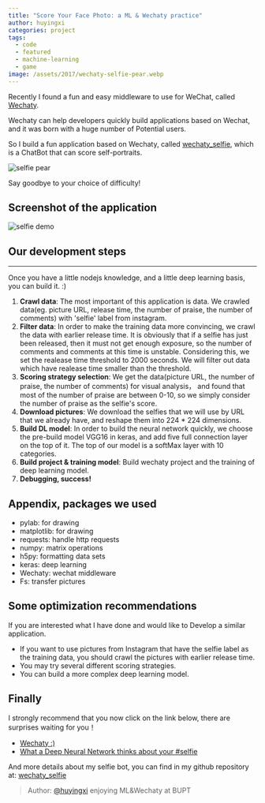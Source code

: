 ```yaml
---
title: "Score Your Face Photo: a ML & Wechaty practice"
author: huyingxi
categories: project
tags:
  - code
  - featured
  - machine-learning
  - game
image: /assets/2017/wechaty-selfie-pear.webp
---
```


Recently I found a fun and easy middleware to use for WeChat, called [Wechaty](https://github.com/wechaty/wechaty).

Wechaty can help developers quickly build applications based on Wechat, and it was born with a huge number of Potential users.

So I build a fun application based on Wechaty, called [wechaty_selfie](https://github.com/huyingxi/wechaty_selfie), which is a ChatBot that can score self-portraits.

![selfie pear](/assets/2017/wechaty-selfie-pear.webp)

Say goodbye to your choice of difficulty!

## Screenshot of the application

![selfie demo](/assets/2017/wechaty-selfie-demo-screenshoot.webp)

## Our development steps

-----

Once you have a little nodejs knowledge, and a little deep learning basis, you can build it. :)

1. **Crawl data**: The most important of this application is data. We crawled data(eg. picture URL, release time, the number of praise, the number of comments)  with 'selfie' label from instagram.
1. **Filter data**: In order to make the training data more convincing, we crawl the data with earlier release time. It is obviously that if a selfie has just been released, then it must not get enough exposure, so the number of comments and comments at this time is unstable. Considering this, we set the realease time threshold to 2000 seconds. We will filter out data which have realease time smaller than the threshold.
1. **Scoring strategy selection**: We get the data(picture URL, the number of praise, the number of comments) for visual analysis， and found that most of the number of praise are between 0-10, so we simply consider the number of praise as the selfie's score.
1. **Download  pictures**: We download the selfies that we will use by URL that we already have, and reshape them into 224 * 224 dimensions.
1. **Build DL model**: In order to build the neural network quickly, we choose the pre-build model VGG16 in keras, and add five full connection layer on the top of it. The top of our model is a softMax layer with 10 categories.
1. **Build project & training model**: Build wechaty project and the training of deep learning model.
1. **Debugging, success!**

## Appendix, packages we used

* pylab: for drawing
* matplotlib: for drawing
* requests: handle http requests
* numpy: matrix operations
* h5py: formatting data sets
* keras: deep learning
* Wechaty: wechat middleware
* Fs: transfer pictures

## Some optimization recommendations

If you are interested what I have done and would like to Develop a similar application.

* If you want to use pictures from Instagram that have the selfie label as the training data, you should crawl the pictures with earlier release time.
* You may try several different scoring strategies.
* You can build a more complex deep learning model.

## Finally

I strongly recommend that you now click on the link below, there are surprises waiting for you！

* [Wechaty :)](https://github.com/wechaty/wechaty)
* [What a Deep Neural Network thinks about your #selfie](https://karpathy.github.io/2015/10/25/selfie/)

And more details about my selfie bot, you can find in my github repository at: [wechaty_selfie](https://github.com/huyingxi/wechaty_selfie)

> Author: [@huyingxi](https://github.com/huyingxi/wechaty_selfie) enjoying ML&Wechaty at BUPT
